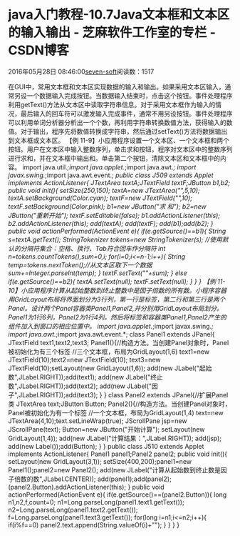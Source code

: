 
# java入门教程-10.7Java文本框和文本区的输入输出 -  芝麻软件工作室的专栏 - CSDN博客


2016年05月28日 08:46:00[seven-soft](https://me.csdn.net/softn)阅读数：1517


在GUI中，常用文本框和文本区实现数据的输入和输出。如果采用文本区输入，通常另设一个数据输入完成按钮。当数据输入结束时，点击这个按钮。事件处理程序利用getText()方法从文本区中读取字符串信息。对于采用文本框作为输入的情况，最后输入的回车符可以激发输入完成事件，通常不用另设按钮。事件处理程序可以利用单词分析器分析出一个个数，再利用字符串转换数值方法，获得输入的数值。对于输出，程序先将数值转换成字符串，然后通过setText()方法将数据输出到文本框或文本区。
【例 11-9】小应用程序设置一个文本区、一个文本框和两个按钮。用户在文本区中输入整数序列，单击求和按钮，程序对文本区中的整数序列进行求和，并在文本框中输出和。单击第二个按钮，清除文本区和文本框中的内容。
import java.util.*;import java.applet.*;import java.awt.*;
import javax.swing.*;import java.awt.event.*;
public class J509 extends Applet implements ActionListener{
JTextArea textA;JTextField textF;JButton b1,b2;
public void init(){
setSize(250,150);
textA=new JTextArea("",5,10);
textA.setBackground(Color.cyan);
textF=new JTextField("",10);
textF.setBackground(Color.pink);
b1=new JButton("求 和"); b2=new JButton("重新开始");
textF.setEditable(false);
b1.addActionListener(this); b2.addActionListener(this);
add(textA); add(textF); add(b1);add(b2);
}
public void actionPerformed(ActionEvent e){
if(e.getSource()==b1){
String s=textA.getText();
StringTokenizer tokens=new StringTokenizer(s);
//使用默认的分隔符集合：空格、换行、Tab符合回车作分隔符
int n=tokens.countTokens(),sum=0,i;
for(i=0;i<=n-1;i++){
String temp=tokens.nextToken();//从文本区取下一个数据
sum+=Integer.parseInt(temp);
}
textF.setText(""+sum);
}
else if(e.getSource()==b2){
textA.setText(null);
textF.setText(null);
}
}
}
【例 11-10】小应用程序计算从起始整数到终止整数中是因子倍数的所有数。小程序容器用GridLayout布局将界面划分为3行列，第一行是标签，第二行和第三行是两个Panel。设计两个Panel容器类Panel1,Panel2,并分别用GridLayout布局划分。Panel1为1行6列，Panel2为1行4列。然后将标签和容器类Panel1,Panel2产生的组件加入到窗口的相应位置中。
import java.applet.*;import javax.swing.*;
import java.awt.*;import java.awt.event.*;
class Panel1 extends JPanel{
JTextField text1,text2,text3;
Panel1(){//构造方法。当创建Panel对象时，Panel被初始化为有三个标签
//三个文本框，布局为GridLayout(1,6)
text1=new JTextField(10);text2=new JTextField(10);
text3=new JTextField(10);setLayout(new GridLayout(1,6));
add(new JLabel("起始数",JLabel.RIGHT));add(text1);
add(new JLabel("终止数",JLabel.RIGHT));add(text2);
add(new JLabel("因子",JLabel.RIGHT));add(text3);
}
}
class Panel2 extends JPanel{//扩展Panel类
JTextArea text;JButton Button;
Panel2(){//构造方法。当创建Panel对象时，Panel被初始化为有一个标签
//一个文本框，布局为GridLayout(1,4)
text=new JTextArea(4,10);text.setLineWrap(true);
JScrollPane jsp=new JScrollPane(text);
Button=new JButton("开始计算");
setLayout(new GridLayout(1,4));
add(new JLabel("计算结果：",JLabel.RIGHT));
add(jsp);
add(new Label());add(Button);
}
}
public class J510 extends Applet implements ActionListener{
Panel1 panel1;Panel2 panel2;
public void init(){
setLayout(new GridLayout(3,1));
setSize(400,200);panel1=new Panel1();panel2=new Panel2();
add(new JLabel("计算从起始数到终止数是因子倍数的数",JLabel.CENTER));
add(panel1);add(panel2);
(panel2.Button).addActionListener(this);
}
public void actionPerformed(ActionEvent e){
if(e.getSource()==(panel2.Button)){
long n1,n2,f,count=0;
n1=Long.parseLong(panel1.text1.getText());
n2=Long.parseLong(panel1.text2.getText());
f=Long.parseLong(panel1.text3.getText());
for(long i=n1;i<=n2;i++){
if(i%f==0)
panel2.text.append(String.valueOf(i)+"");
}
}
}
}

